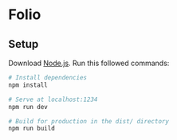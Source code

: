 # Folio 

## Setup
Download [Node.js](https://nodejs.org/en/download/).
Run this followed commands:

``` bash
# Install dependencies
npm install

# Serve at localhost:1234
npm run dev

# Build for production in the dist/ directory
npm run build
```

